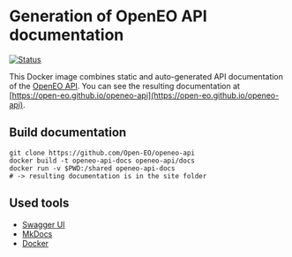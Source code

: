 
# Generation of OpenEO API documentation

[![Status](https://img.shields.io/badge/Status-proof--of--concept-yellow.svg)]()


This Docker image combines static and auto-generated API documentation of the [OpenEO API](https://github.com/Open-EO/openeo-api/). 
You can see the resulting documentation at [https://open-eo.github.io/openeo-api](https://open-eo.github.io/openeo-api).

## Build documentation
```
git clone https://github.com/Open-EO/openeo-api
docker build -t openeo-api-docs openeo-api/docs
docker run -v $PWD:/shared openeo-api-docs
# -> resulting documentation is in the site folder
```


## Used tools 
- [Swagger UI](https://github.com/swagger-api/swagger-ui)
- [MkDocs](https://github.com/mkdocs/mkdocs)
- [Docker](https://www.docker.com/)


